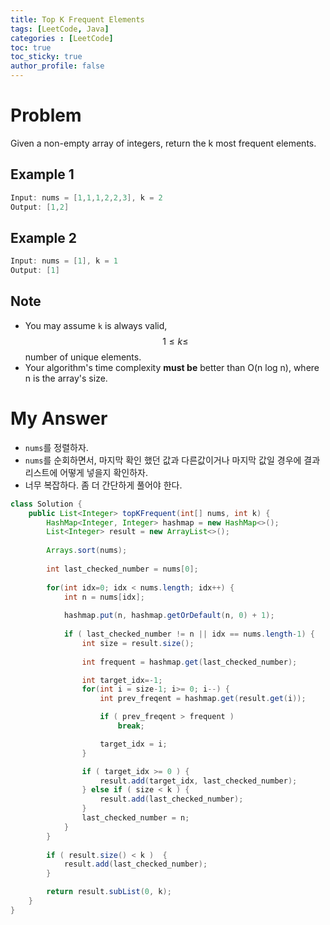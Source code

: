 ```yaml
---
title: Top K Frequent Elements
tags: [LeetCode, Java]
categories : [LeetCode]
toc: true
toc_sticky: true
author_profile: false
---
```


# Problem

Given a non-empty array of integers, return the k most frequent elements.

## Example 1

```swift
Input: nums = [1,1,1,2,2,3], k = 2
Output: [1,2]
```

## Example 2

```swift
Input: nums = [1], k = 1
Output: [1]
```

## Note

* You may assume `k` is always valid, $$1 \le k \le$$ number of unique elements.
* Your algorithm's time complexity **must be** better than O(n log n), where n is the array's size.

# My Answer

* `nums`를 정렬하자.
* `nums`를 순회하면서, 마지막 확인 했던 값과 다른값이거나 마지막 값일 경우에 결과리스트에 어떻게 넣을지 확인하자.
* 너무 복잡하다. 좀 더 간단하게 풀어야 한다.

```java
class Solution {
    public List<Integer> topKFrequent(int[] nums, int k) {
        HashMap<Integer, Integer> hashmap = new HashMap<>();
        List<Integer> result = new ArrayList<>();
        
        Arrays.sort(nums);
        
        int last_checked_number = nums[0];
            
        for(int idx=0; idx < nums.length; idx++) {
            int n = nums[idx];
            
            hashmap.put(n, hashmap.getOrDefault(n, 0) + 1);                
            
            if ( last_checked_number != n || idx == nums.length-1) {
                int size = result.size();                                
                
                int frequent = hashmap.get(last_checked_number);

                int target_idx=-1;
                for(int i = size-1; i>= 0; i--) {
                    int prev_freqent = hashmap.get(result.get(i));

                    if ( prev_freqent > frequent )
                        break;

                    target_idx = i;
                }

                if ( target_idx >= 0 ) {
                    result.add(target_idx, last_checked_number);
                } else if ( size < k ) {
                    result.add(last_checked_number);
                }
                last_checked_number = n;                
            }            
        }
        
        if ( result.size() < k )  {
            result.add(last_checked_number);
        }

        return result.subList(0, k);
    }
}
```

